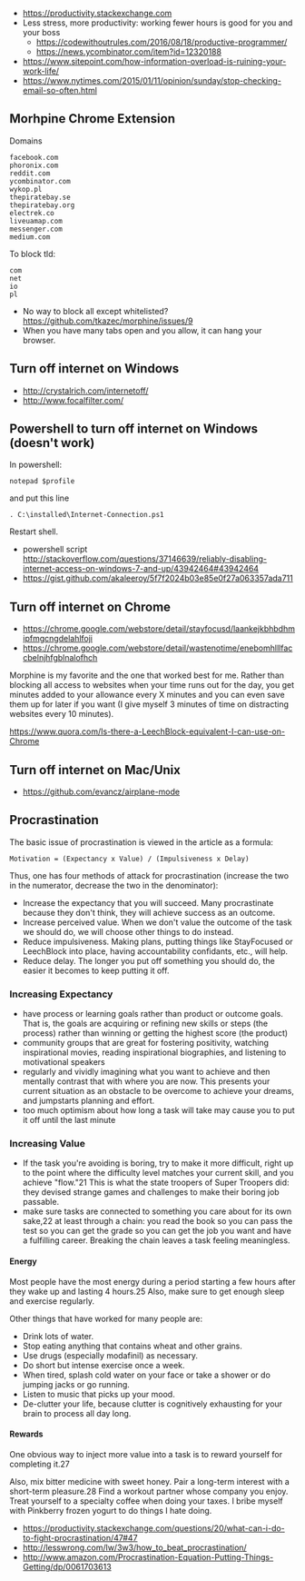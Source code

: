 - https://productivity.stackexchange.com
- Less stress, more productivity: working fewer hours is good for you and your boss
  - https://codewithoutrules.com/2016/08/18/productive-programmer/
  - https://news.ycombinator.com/item?id=12320188
- https://www.sitepoint.com/how-information-overload-is-ruining-your-work-life/
- https://www.nytimes.com/2015/01/11/opinion/sunday/stop-checking-email-so-often.html

## Morhpine Chrome Extension

Domains

```
facebook.com
phoronix.com
reddit.com
ycombinator.com
wykop.pl
thepiratebay.se
thepiratebay.org
electrek.co
liveuamap.com
messenger.com
medium.com
```

To block tld:

```
com
net
io
pl
```

- No way to block all except whitelisted? https://github.com/tkazec/morphine/issues/9
- When you have many tabs open and you allow, it can hang your browser.

## Turn off internet on Windows

- http://crystalrich.com/internetoff/
- http://www.focalfilter.com/


## Powershell to turn off internet on Windows (doesn't work)

In powershell:

`notepad $profile`

and put this line

`. C:\installed\Internet-Connection.ps1`

Restart shell.

- powershell script http://stackoverflow.com/questions/37146639/reliably-disabling-internet-access-on-windows-7-and-up/43942464#43942464
- https://gist.github.com/akaleeroy/5f7f2024b03e85e0f27a063357ada711

## Turn off internet on Chrome

- https://chrome.google.com/webstore/detail/stayfocusd/laankejkbhbdhmipfmgcngdelahlfoji
- https://chrome.google.com/webstore/detail/wastenotime/enebomhlllfaccbelnjhfgblnalofhch


Morphine is my favorite and the one that worked best for me.  Rather than blocking all access to websites when your time runs out for the day, you get minutes added to your allowance every X minutes and you can even save them up for later if you want (I give myself 3 minutes of time on distracting websites every 10 minutes).

https://www.quora.com/Is-there-a-LeechBlock-equivalent-I-can-use-on-Chrome

## Turn off internet on Mac/Unix

- https://github.com/evancz/airplane-mode

## Procrastination

The basic issue of procrastination is viewed in the article as a formula:

`Motivation = (Expectancy x Value) / (Impulsiveness x Delay)`

Thus, one has four methods of attack for procrastination (increase the two in the numerator, decrease the two in the denominator):

- Increase the expectancy that you will succeed. Many procrastinate because they don't think, they will achieve success as an outcome.
- Increase perceived value. When we don't value the outcome of the task we should do, we will choose other things to do instead.
- Reduce impulsiveness. Making plans, putting things like StayFocused or LeechBlock into place, having accountability confidants, etc., will help.
- Reduce delay. The longer you put off something you should do, the easier it becomes to keep putting it off.

### Increasing Expectancy

- have process or learning goals rather than product or outcome goals. That is, the goals are acquiring or refining new skills or steps (the process) rather than winning or getting the highest score (the product)
- community groups that are great for fostering positivity, watching inspirational movies, reading inspirational biographies, and listening to motivational speakers
- regularly and vividly imagining what you want to achieve and then mentally contrast that with where you are now. This presents your current situation as an obstacle to be overcome to achieve your dreams, and jumpstarts planning and effort.
- too much optimism about how long a task will take may cause you to put it off until the last minute

### Increasing Value

- If the task you're avoiding is boring, try to make it more difficult, right up to the point where the difficulty level matches your current skill, and you achieve "flow."21 This is what the state troopers of Super Troopers did: they devised strange games and challenges to make their boring job passable.
- make sure tasks are connected to something you care about for its own sake,22 at least through a chain: you read the book so you can pass the test so you can get the grade so you can get the job you want and have a fulfilling career. Breaking the chain leaves a task feeling meaningless.


#### Energy

Most people have the most energy during a period starting a few hours after they wake up and lasting 4 hours.25 Also, make sure to get enough sleep and exercise regularly.

Other things that have worked for many people are:

- Drink lots of water.
- Stop eating anything that contains wheat and other grains.
- Use drugs (especially modafinil) as necessary.
- Do short but intense exercise once a week.
- When tired, splash cold water on your face or take a shower or do jumping jacks or go running.
- Listen to music that picks up your mood.
- De-clutter your life, because clutter is cognitively exhausting for your brain to process all day long.

#### Rewards

One obvious way to inject more value into a task is to reward yourself for completing it.27

Also, mix bitter medicine with sweet honey. Pair a long-term interest with a short-term pleasure.28 Find a workout partner whose company you enjoy. Treat yourself to a specialty coffee when doing your taxes. I bribe myself with Pinkberry frozen yogurt to do things I hate doing.

- https://productivity.stackexchange.com/questions/20/what-can-i-do-to-fight-procrastination/47#47
- http://lesswrong.com/lw/3w3/how_to_beat_procrastination/
- http://www.amazon.com/Procrastination-Equation-Putting-Things-Getting/dp/0061703613
